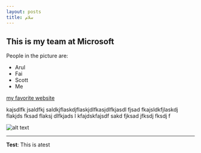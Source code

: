 ```yaml
---
layout: posts
title: سلام
---
```


## This is my team at Microsoft
People in the picture are:
- Arul
- Fai
- Scott
- Me

[my favorite website](http://www.google.com)

kajsdlfk jsaldfkj saldkjflaskdjflaskjdlfkasjdlfkjasdl fjsad fkajsldkfjlaskdj flakjds fksad flaksj dlfkjads l
kfajdskfajsdf sakd fjksad jfksdj fksdj f



![alt text](../assets/images/5.jpg "Team Picture")

---
**Test**: This is atest
